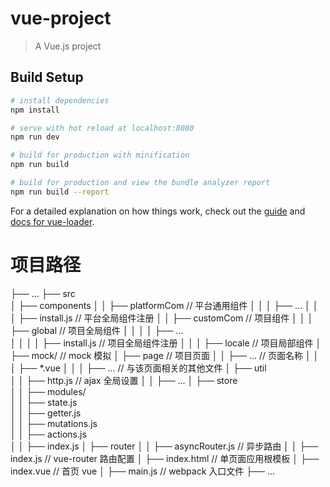 # vue-project

> A Vue.js project

## Build Setup

```bash
# install dependencies
npm install

# serve with hot reload at localhost:8080
npm run dev

# build for production with minification
npm run build

# build for production and view the bundle analyzer report
npm run build --report
```

For a detailed explanation on how things work, check out the [guide](http://vuejs-templates.github.io/webpack/) and [docs for vue-loader](http://vuejs.github.io/vue-loader).

# 项目路径

├── ...
├── src  
│ ├── components
│ │ ├── platformCom // 平台通用组件
│ │ │ ├── ...
│ │ │ ├── install.js // 平台全局组件注册
│ │ ├── customCom // 项目组件
│ │ │ ├── global // 项目全局组件
│ │ │ │ ├── ...  
│ │ │ │ ├── install.js // 项目全局组件注册
│ │ │ ├── locale // 项目局部组件
│ ├── mock/ // mock 模拟
│ ├── page // 项目页面
│ │ ├── ... // 页面名称
│ │ │ ├── \*.vue
│ │ │ ├── ... // 与该页面相关的其他文件
│ ├── util  
│ │ ├── http.js // ajax 全局设置
│ │ ├── ...
│ ├── store  
│ │ ├── modules/  
│ │ ├── state.js  
│ │ ├── getter.js  
│ │ ├── mutations.js  
│ │ ├── actions.js  
│ │ ├── index.js
│ ├── router
│ │ ├── asyncRouter.js // 异步路由
│ │ ├── index.js // vue-router 路由配置
│ ├── index.html // 单页面应用根模板
│ ├── index.vue // 首页 vue
│ ├── main.js // webpack 入口文件
├── ...
